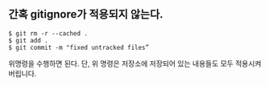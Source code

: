 ## 간혹 gitignore가 적용되지 않는다.
```
$ git rm -r --cached .
$ git add .
$ git commit -m "fixed untracked files”
```
위명령을 수행하면 된다.
단, 위 명령은 저장소에 저장되어 있는 내용들도 모두 적용시켜버립니다.
